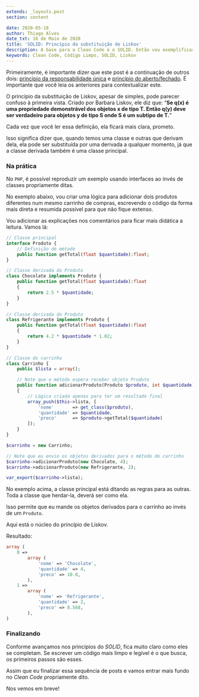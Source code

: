 ```yaml
---
extends: _layouts.post
section: content

date: 2020-05-18
author: Thiago Alves
date_txt: 18 de Maio de 2020
title: 'SOLID: Princípio da substituição de Liskov'
description: A base para o Clean Code é o SOLID. Então vou exemplificar o que a terceira letra do acrônimo ensina.
keywords: Clean Code, Código Limpo, SOLID, Liskov
---
```


Primeiramente, é importante dizer que este post é a continuação de outros dois: [princípio da responsabilidade única](/blog/clean-code-principio-da-responsabilidade-unica-do-solid) e [princípio do aberto/fechado](/blog/clean-code-principio-do-aberto-fechado-do-solid). É importante que você leia os anteriores para contextualizar este.

O princípio da substituição de Liskov, apesar de simples, pode parecer confuso à primeira vista. Criado por Barbara Liskov, ele diz que: “**Se q(x) é uma propriedade demonstrável dos objetos x de tipo T. Então q(y) deve ser verdadeiro para objetos y de tipo S onde S é um subtipo de T.**”

Cada vez que você ler essa definição, ela ficará mais clara, prometo.

Isso significa dizer que, quando temos uma classe e outras que derivam dela, ela pode ser substituída por uma derivada a qualquer momento, já que a classe derivada também é uma classe principal. 

### Na prática

No `PHP`, é possível reproduzir um exemplo usando interfaces ao invés de classes propriamente ditas.

No exemplo abaixo, vou criar uma lógica para adicionar dois produtos diferentes num mesmo carrinho de compras, escrevendo o código da forma mais direta e resumida possível para que não fique extenso.

Vou adicionar as explicações nos comentários para ficar mais didática a leitura. Vamos lá:

```php
// Classe principal
interface Produto {
    // Definição de método
    public function getTotal(float $quantidade):float;
}

// Classe derivada do Produto
class Chocolate implements Produto {
    public function getTotal(float $quantidade):float
    {
        return 2.5 * $quantidade;
    }
}

// Classe derivada do Produto
class Refrigerante implements Produto {
    public function getTotal(float $quantidade):float
    {
        return 4.2 * $quantidade * 1.02;
    }
}

// Classe do carrinho
class Carrinho {
    public $lista = array();

    // Note que o método espera receber objeto Produto
    public function adicionarProduto(Produto $produto, int $quantidade)
    {
        // Lógica criada apenas para ter um resultado final
        array_push($this->lista, [
            'nome'       => get_class($produto),
            'quantidade' => $quantidade,
            'preco'      => $produto->getTotal($quantidade)
        ]);
    }
}

$carrinho = new Carrinho;

// Note que eu envio os objetos derivados para o método do carrinho
$carrinho->adicionarProduto(new Chocolate, 4);
$carrinho->adicionarProduto(new Refrigerante, 2);

var_export($carrinho->lista);
```

No exemplo acima, a classe principal está ditando as regras para as outras. Toda a classe que herdar-la, deverá ser como ela.

Isso permite que eu mande os objetos derivados para o carrinho ao invés de um `Produto`.

Aqui está o núcleo do princípio de Liskov.

Resultado:
```php
array (
    0 =>
        array (
            'nome' => 'Chocolate',
            'quantidade' => 4,
            'preco' => 10.0,
        ),
    1 =>
        array (
            'nome' => 'Refrigerante',
            'quantidade' => 2,
            'preco' => 8.568,
        ),
)
```

### Finalizando

Conforme avançamos nos princípios do _SOLID_, fica muito claro como eles se completam. Se escrever um código mais limpo e legível é o que busca, os primeiros passos são esses.

Assim que eu finalizar essa sequência de posts e vamos entrar mais fundo no _Clean Code_ propriamente dito.

Nos vemos em breve!